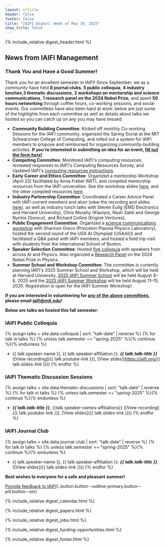 ```yaml
---
layout: article
header: false
footer: false
title: "IAIFI Digest: Week of May 19, 2025"
show_title: false
--- 
```


{% include_relative digest_header.html %}

## News from IAIFI Management
 
### Thank You and Have a Good Summer!

Thank you for an excellent semester in IAIFI! Since September, we as a community have held **8 journal clubs**, **5 public colloquia**, **4 industry lunches**,**3 thematic discussions**, **2 workshops on mentorship and science communications**, **1 research panel on the 2024 Nobel Prize**, and spent **50 hours networking** through coffee hours, co-working sessions, and social events. Our committees have also been hard at work: below are just some of the highlights from each committee as well as details about talks we hosted so you can catch up on any you may have missed.

* **Community Building Committee**: Kicked off monthly Co-working Sessions for the IAIFI community, organized the Spring Social at the MIT Schwarzman College of Computing, and rolled out a system for IAIFI members to propose and reimbursed for organizing community-building activites. **If you're interested in submitting an idea for an event, [fill out the form here!](https://app.smartsheet.com/b/form/11c9f5109efc4abd907ccde4a5d3d37e)**
* **Computing Committee**: Monitored IAIFI's computing resources, reviewed responses to IAIFI's Computing Resources Survey, and Updated IAIFI's [computing resources instructions](https://docs.google.com/document/d/1LiON6txM3wKGF7mJFKwDrwa6MREsuZV_UdclD0bvvr4/edit?usp=sharing).  
* **Early Career and Ethics Committee**: Organized a mentorship Workshop (April 22) facilitated by Anna Frebel (MIT), and compiled mentorship resources from the IAIFI universities. See the workshop slides [here](https://drive.google.com/drive/folders/11D2FNAZZpKGZBdjbCSW1-W2vQf7sQN5A?usp=drive_link), and the other compiled resources [here](https://iaifi.org/ecec.html#mentorship-resources). 
* **Industry Partnership Committee**: Coordinated a Career Advice Panel with IAIFI current members and alum (view the recording and slides [here](https://drive.google.com/drive/folders/1SjNDbAfeg1h9ZkGqhytHYH0jhisKjUsx?usp=drive_link)), as well as industry lunch talks with Steven Eulig (EMD Electronics and Harvard University), Chris Murphy (Klaviyo), Nash Sabti and George Nychis (Soroco), and Richard Collins (Engine Ventures). 
* **Public Engagement Committee**: Organized a [science communications workshop](https://docs.google.com/document/d/1NLxErvp_UB1MXcOEG5fNoM7x0pSuvGFwnePKFCklccQ/edit?usp=sharing) with Shannon Greco (Princeton Plasma Physics Laboratory), hosted the second round of the USA AI Olympiad (USAAIO) and facilitated a Q&A panel with IAIFI members, and hosted a field trip visit with students from the International School of Boston. 
* **Speaker Selection Committee**: Hosted [five colloquia](https://iaifi.org/events.html#spring-2025) with speakers from across AI and Physics. Also organized a [Research Panel](https://www.youtube.com/live/1g-6XeUCmb8?feature=shared) on the 2024 Nobel Prize in Physics.
*  **Summer School and Workshop Committee**: The committee is currently planning IAIFI's 2025 Summer School and Workshop, which will be held at Harvard University. [2025 IAIFI Summer School](https://iaifi.org/phd-summer-school.html) will be held August 4–8, 2025 and the [2025 IAIFI Summer Workshop](https://iaifi.org/summer-workshop.html) will be held August 11–15, 2025. Registration is open for the IAIFI Summer Workshop!

**If you are interested in volunteering for [any of the above committees](https://iaifi.org/committees.html), please email [iaifi@mit.edu](mailto:iaifi@mit.edu)!**

**Below are talks we hosted this fall semester:**

### IAIFI Public Colloquia

{% assign talks = site.data.colloquia | sort: "talk-date" | reverse %}
{% for talk in talks %}
  {% unless talk.semester == "spring-2025" %}{% continue %}{% endunless %}
  * {{ talk.speaker-name }}, {{ talk.speaker-affiliation }}: ***{{ talk.talk-title }}*** ([View recording]({{ talk.youtube-link }}), [View slides](https://iaifi.org/{{ talk.slides-link }}))
{% endfor %}

### IAIFI Thematic Discussion Sessions

{% assign talks = site.data.thematic-discussions | sort: "talk-date" | reverse %}
{% for talk in talks %}
  {% unless talk.semester == "spring-2025" %}{% continue %}{% endunless %}
  * ***{{ talk.talk-title }}***, {{talk.speaker-names-affiliations}} ([View recording]({{ talk.youtube-link }}), [View slides]({{ talk.slides-link }}))
{% endfor %}

### IAIFI Journal Club

{% assign talks = site.data.journal-club | sort: "talk-date" | reverse %}
{% for talk in talks %}
  {% unless talk.semester == "spring-2025" %}{% continue %}{% endunless %}
   * {{ talk.speaker-name }}, {{ talk.speaker-affiliation }}: ***{{ talk.talk-title }}*** ([View slides]({{ talk.slides-link }}))
{% endfor %}

**Best wishes to everyone for a safe and pleasant summer!** 

[Provide feedback to IAIFI](https://forms.gle/hk2mrqjaLY8nCZrE6){:.button.button--outline-primary.button--pill.button--sm}

{% include_relative digest_calendar.html %}

{% include_relative digest_papers.html %}
 
{% include_relative digest_jobs.html %}

{% include_relative digest_funding-opportunities.html %}

{% include_relative digest_footer.html %}
